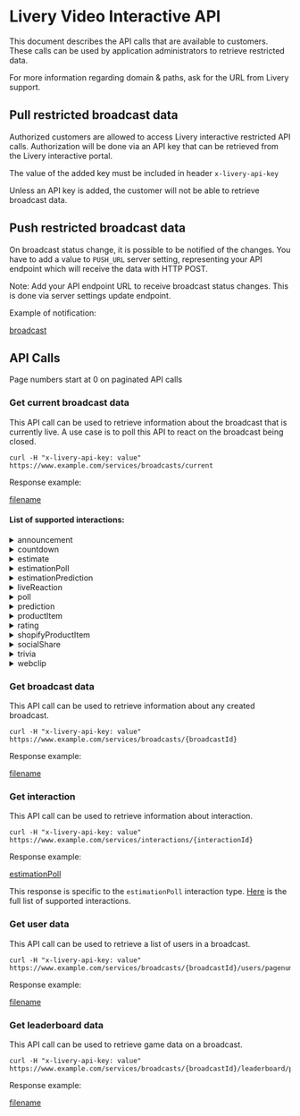 # Livery Video Interactive API

This document describes the API calls that are available to customers. These calls can be used by application administrators to retrieve restricted data.

For more information regarding domain & paths, ask for the URL from Livery support.

## Pull restricted broadcast data

Authorized customers are allowed to access Livery interactive restricted API calls.
Authorization will be done via an API key that can be retrieved from the Livery interactive portal.

The value of the added key must be included in header `x-livery-api-key`

Unless an API key is added, the customer will not be able to retrieve broadcast data.

## Push restricted broadcast data

On broadcast status change, it is possible to be notified of the changes. You have to add a value to `PUSH_URL`
server setting, representing your API endpoint which will receive the data with HTTP POST.

Note: Add your API endpoint URL to receive broadcast status changes. This is done via server settings update endpoint.

Example of notification: 

[broadcast](_customer-interactive-api/_example-Broadcast.md ':include')

## API Calls

Page numbers start at 0 on paginated API calls

### Get current broadcast data

This API call can be used to retrieve information about the broadcast that is currently live.
A use case is to poll this API to react on the broadcast being closed.

```
curl -H "x-livery-api-key: value" https://www.example.com/services/broadcasts/current
```

Response example:

[filename](_customer-interactive-api/_example-BroadcastCurrent.md ':include')

#### List of supported interactions:

<details>
<summary>announcement</summary>

[announcement](_customer-interactive-api/interactions/announcement.md ':include')
</details>

<details>
<summary>countdown</summary>

[countdown](_customer-interactive-api/interactions/countdown.md ':include')
</details>

<details>
<summary>estimate</summary>

[estimate](_customer-interactive-api/interactions/estimate.md ':include')
</details>

<details>
<summary>estimationPoll</summary>

[estimationPoll](_customer-interactive-api/interactions/estimationPoll.md ':include')
</details>

<details>
<summary>estimationPrediction</summary>

[estimationPrediction](_customer-interactive-api/interactions/estimationPrediction.md ':include')
</details>

<details>
<summary>liveReaction</summary>

[liveReaction](_customer-interactive-api/interactions/liveReaction.md ':include')
</details>

<details>
<summary>poll</summary>

[poll](_customer-interactive-api/interactions/poll.md ':include')
</details>

<details>
<summary>prediction</summary>

[prediction](_customer-interactive-api/interactions/prediction.md ':include')
</details>

<details>
<summary>productItem</summary>

[productItem](_customer-interactive-api/interactions/productItem.md ':include')
</details>

<details>
<summary>rating</summary>

[rating](_customer-interactive-api/interactions/rating.md ':include')
</details>

<details>
<summary>shopifyProductItem</summary>

[shopifyProductItem](_customer-interactive-api/interactions/shopifyProductItem.md ':include')
</details>

<details>
<summary>socialShare</summary>

[socialShare](_customer-interactive-api/interactions/socialShare.md ':include')
</details>

<details>
<summary>trivia</summary>

[trivia](_customer-interactive-api/interactions/trivia.md ':include')
</details>

<details>
<summary>webclip</summary>

[webclip](_customer-interactive-api/interactions/webclip.md ':include')
</details>

### Get broadcast data

This API call can be used to retrieve information about any created broadcast.

```
curl -H "x-livery-api-key: value" https://www.example.com/services/broadcasts/{broadcastId}
```

Response example:

[filename](_customer-interactive-api/_example-Broadcast.md ':include')

### Get interaction

This API call can be used to retrieve information about interaction.

```
curl -H "x-livery-api-key: value" https://www.example.com/services/interactions/{interactionId}
```
Response example:

[estimationPoll](_customer-interactive-api/interactions/estimationPoll.md ':include')

This response is specific to the `estimationPoll` interaction type. [Here](#List-of-supported-interactions) is the full list of supported interactions.

### Get user data

This API call can be used to retrieve a list of users in a broadcast.

```
curl -H "x-livery-api-key: value" https://www.example.com/services/broadcasts/{broadcastId}/users/pagenumbers/{pagenumber}
```

Response example:

[filename](_customer-interactive-api/_example-Users.md ':include')

### Get leaderboard data

This API call can be used to retrieve game data on a broadcast.

```
curl -H "x-livery-api-key: value" https://www.example.com/services/broadcasts/{broadcastId}/leaderboard/pagenumbers/{pageNumber}
```

Response example:

[filename](_customer-interactive-api/_example-Leaderboard.md ':include')
